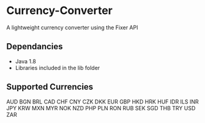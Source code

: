 # Currency-Converter
A lightweight currency converter using the Fixer API

Dependancies
------------
* Java 1.8
* Libraries included in the lib folder

Supported Currencies
--------------------
AUD
BGN
BRL
CAD
CHF
CNY
CZK
DKK
EUR
GBP
HKD
HRK
HUF
IDR
ILS
INR
JPY
KRW
MXN
MYR
NOK
NZD
PHP
PLN
RON
RUB
SEK
SGD
THB
TRY
USD
ZAR
